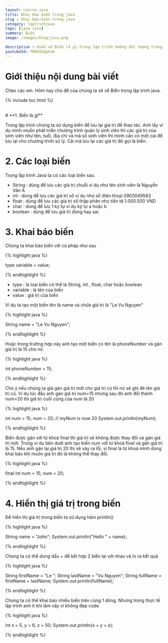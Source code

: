 ```yaml
---
layout: course-java
title: Khai báo biến trong java
slug : khai-bao-bien-trong-java
category: laptrinhjava
tags: [java core]
summery: Biến  
image: /images/blog/java.png

description : Hiểu về Biến là gì trong lập trình hướng đối tượng trong lập trình? Giải thích các khái niệm về Biến trong lập trình hướng đối tượng. Lợi ích của việc sử dụng biến lập trình hướng đối tượng trong lập trình.
youtubeId: fR05ShUphxA
---
```


# **Giới thiệu nội dung bài viết**

Chào các em. Hôm nay chủ đề của chúng ta sẽ về Biến trong lập trình java.

{% include toc.html %}

<br>
# **1. Biến là gì**

Trong lập trình chúng ta sử dụng biến để lưu lại giá trị để thao tác. Anh lấy ví dụ mình muốn phát triển chương trình quản lý sinh viên thì các giá trị của sinh viên như tên, tuổi, địa chỉ và mã số sinh viên thì mình cần có một cái để lưu lại cho chương trình sử lý. Cái mà lưu lại các giá trị đó gọi là biến.

# **2. Các loại biến**

Trong lập trình Java ta có các loại biến sau.

- String  : dùng để lưu các giá trị chuỗi ví dụ như tên sinh viên là Nguyễn Văn A
- int     : dùng để lưu các giá trị số ví dụ như số điện thoại 0903049583
- float   : dùng để lưu các giá trị số thập phân như tiền tệ 1.000.500 VND
- char    : dùng để lưu 1 ký tự ví dụ ký tự a hoặc b
- boolean : dùng để lưu giá trị đúng hay sai.

 # **3. Khai báo biến**

Chúng ta khai báo biến với cú pháp như sau

{% highlight java  %}

type variable = value;

{% endhighlight %}

- type     : là loại biến có thể là String, int , float, char hoặc boolean
- variable : là tên của biến
- value    : giá trị của biến

Ví dụ ta tạo một biến tên là name và chứa giá trị là "Le Vu Nguyen"

{% highlight java  %}

String name = "Le Vu Nguyen";

{% endhighlight %}

Hoặc trong trường hợp này anh tạo một biến có tên là phoneNumber và gán giá trị là 15 cho nó. 

{% highlight java  %}

int phoneNumber = 15;

{% endhighlight %}

Chú ý nếu chúng ta giá gán giá trị mới cho giá trị cũ thì nó sẽ ghi đè lên giá trị cũ. Ví dụ lúc đầu anh gán giá trị num=15 nhưng sau đó anh đổi thành num=20 thì giá trị cuối cùng của num là 20

{% highlight java  %}

int num = 15;
num = 20;  // myNum is now 20
System.out.println(myNum);

{% endhighlight %}

Biến được gán với từ khoá final thì giá trị sẽ không được thay đổi và gán giá trị mới. Trong ví dụ bên dưới anh tạo biến num với từ khoá final và gán giá trị là 15. Nếu anh gán lại giá trị 20 thì sẽ xảy ra lỗi, vì final là từ khoá mình dùng khai báo khi muốn giá trị đó là không thể thay đổi.

{% highlight java  %}

final int num = 15;
num = 20;

{% endhighlight %}

 # **4. Hiển thị giá trị trong biến**

 Để hiển thị giá trị trong biến ta sử dụng hàm println()

{% highlight java  %}

String name = "John";
System.out.println("Hello " + name);

{% endhighlight %}

Chúng ta có thể dùng dấu + để kết hợp 2 biến lại với nhau và in ra kết quả

{% highlight java  %}

String firstName = "Le ";
String lastName = "Vu Nguyen";
String fullName = firstName + lastName;
System.out.println(fullName);

{% endhighlight %}

Chúng ta có thể khai báo nhiều biến trên cùng 1 dòng. Nhưng trong thực tế lập trình anh ít khi làm vậy vì không đẹp code

{% highlight java  %}

int x = 5, y = 6, z = 50;
System.out.println(x + y + z);

{% endhighlight %}





